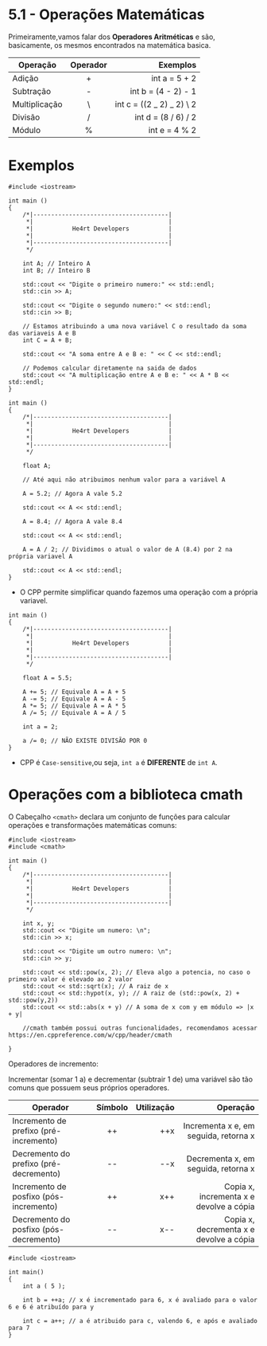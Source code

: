 # 5.1 - Operações Matemáticas

Primeiramente,vamos falar dos <strong>Operadores Aritméticas</strong> e são, basicamente, os mesmos encontrados na matemática basica.

| Operação      | Operador |                   Exemplos |
| ------------- | :------: | -------------------------: |
| Adição        |    +     |              int a = 5 + 2 |
| Subtração     |    -     |        int b = (4 - 2) - 1 |
| Multiplicação |    \    | int c = ((2 _ 2) _ 2) \ 2 |
| Divisão       |    /     |        int d = (8 / 6) / 2 |
| Módulo        |    %     |              int e = 4 % 2 |

# Exemplos

```cpp{0}
#include <iostream>

int main ()
{
    /*|--------------------------------------|
     *|                                      |
     *|           He4rt Developers           |
     *|                                      |
     *|--------------------------------------|
     */

    int A; // Inteiro A
    int B; // Inteiro B

    std::cout << "Digite o primeiro numero:" << std::endl;
    std::cin >> A;

    std::cout << "Digite o segundo numero:" << std::endl;
    std::cin >> B;

    // Estamos atribuindo a uma nova variável C o resultado da soma das variaveis A e B
    int C = A + B;

    std::cout << "A soma entre A e B e: " << C << std::endl;

    // Podemos calcular diretamente na saida de dados
    std::cout << "A multiplicação entre A e B e: " << A * B << std::endl;
}
```

```cpp{0}
int main ()
{
    /*|--------------------------------------|
     *|                                      |
     *|           He4rt Developers           |
     *|                                      |
     *|--------------------------------------|
     */

    float A;

    // Até aqui não atribuimos nenhum valor para a variável A

    A = 5.2; // Agora A vale 5.2

    std::cout << A << std::endl;

    A = 8.4; // Agora A vale 8.4

    std::cout << A << std::endl;

    A = A / 2; // Dividimos o atual o valor de A (8.4) por 2 na própria variavel A

    std::cout << A << std::endl;
}
```

- O CPP permite simplificar quando fazemos uma operação com a própria variavel.

```cpp{0}
int main ()
{
    /*|--------------------------------------|
     *|                                      |
     *|           He4rt Developers           |
     *|                                      |
     *|--------------------------------------|
     */

    float A = 5.5;

    A += 5; // Equivale A = A + 5
    A -= 5; // Equivale A = A - 5
    A *= 5; // Equivale A = A * 5
    A /= 5; // Equivale A = A / 5

    int a = 2;

    a /= 0; // NÃO EXISTE DIVISÃO POR 0
}
```

- CPP é `Case-sensitive`,ou seja, `int a` é <strong>DIFERENTE</strong> de `int A`.

# Operações com a biblioteca cmath

O Cabeçalho `<cmath>` declara um conjunto de funções para calcular operações e transformações matemáticas comuns:

```cpp{0}
#include <iostream>
#include <cmath>

int main ()
{
    /*|--------------------------------------|
     *|                                      |
     *|           He4rt Developers           |
     *|                                      |
     *|--------------------------------------|
     */

    int x, y;
    std::cout << "Digite um numero: \n";
    std::cin >> x;

    std::cout << "Digite um outro numero: \n";
    std::cin >> y;

    std::cout << std::pow(x, 2); // Eleva algo a potencia, no caso o primeiro valor é elevado ao 2 valor
    std::cout << std::sqrt(x); // A raiz de x
    std::cout << std::hypot(x, y); // A raiz de (std::pow(x, 2) + std::pow(y,2))
    std::cout << std::abs(x + y) // A soma de x com y em módulo => |x + y|

    //cmath também possui outras funcionalidades, recomendamos acessar https://en.cppreference.com/w/cpp/header/cmath

}

```

Operadores de incremento:

Incrementar (somar 1 a) e decrementar (subtrair 1 de) uma variável são tão comuns que possuem seus próprios operadores.

|                 Operador                 |   Símbolo  |  Utilização |                Operação                  |
| ------                                   | :--------: | ----------: | ----------------------------------------:|
| Incremento de prefixo (pré-incremento)   |     ++     |     ++x     | Incrementa x e, em seguida, retorna x    |
| Decremento do prefixo (pré-decremento)   |     --     |     --x     | Decrementa x, em seguida, retorna x      |
| Incremento de posfixo (pós-incremento)   |     ++     |     x++     | Copia x, incrementa x e devolve a cópia  |
| Decremento do posfixo (pós-decremento)   |     --     |     x--     | Copia x, decrementa x e devolve a cópia  |


```cpp{0}
#include <iostream>
 
int main()
{
    int a ( 5 );

    int b = ++a; // x é incrementado para 6, x é avaliado para o valor 6 e 6 é atribuído para y

    int c = a++; // a é atribuido para c, valendo 6, e após e avaliado para 7
}
```
